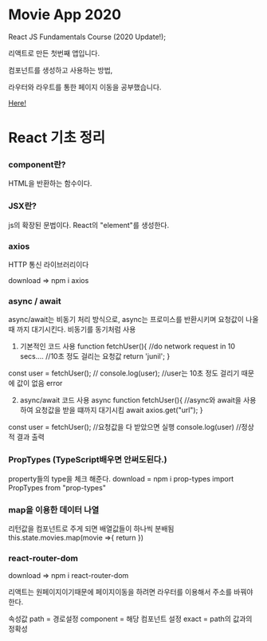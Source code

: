 # Movie App 2020

React JS Fundamentals Course (2020 Update!);

리액트로 만든 첫번째 앱입니다.

컴포넌트를 생성하고 사용하는 방법,

라우터와 라우트를 통한 페이지 이동을 공부했습니다.

<a href="https://junil-git.github.io/movie_app_2020" target="_blank">Here!</a>

<h1>React 기초 정리</h1>

<h3>component란?</h3>
<p>HTML을 반환하는 함수이다.</p>

<h3>JSX란?</h3>
<p>js의 확장된 문법이다. React의 "element"를 생성한다.<p>

<h3>axios</h3>
<p>HTTP 통신 라이브러리이다</p>
<p>download => npm i axios</p>

<h3>async / await</h3>
<p>async/await는 비동기 처리 방식으로,
async는 프로미스를 반환시키며 요청값이 나올 때 까지 대기시킨다.
비동기를 동기처럼 사용

1. 기본적인 코드 사용
function fetchUser(){
    //do network request in 10 secs.... //10초 정도 걸리는 요청값
    return 'junil';
}

const user = fetchUser();       //
console.log(user);              //user는 10초 정도 걸리기 때문에 값이 없음 error

2. async/await 코드 사용
async function fetchUser(){     //async와 await을 사용하여 요청값을 받을 떄까지 대기시킴
    await axios.get("url");
}

const user = fetchUser();       //요청값을 다 받았으면 실행
console.log(user)               //정상적 결과 출력
</p>

 <h3>PropTypes (TypeScript배우면 안써도된다.)</h3>
 <p>property들의 type을 체크 해준다. 
    download = npm i prop-types
    import PropTypes from "prop-types"</p>

<h3>map을 이용한 데이터 나열</h3>
<p>
리턴값을 컴포넌트로 주게 되면 배열값들이 하나씩 분배됨
    this.state.movies.map(movie =>{ 
                  return <Movie key = {movie.id} d={movie.id} itle={movie.title} summary={movie.summary} year={movie.year} poster={movie.medium_cover_image} genres={movie.genres}></Movie>})
</p>

<h3>react-router-dom</h3>
<p>download => npm i react-router-dom</p>
<p>리액트는 원페이지이기때문에 페이지이동을 하려면 라우터를 이용해서 주소를 바꿔야한다.</p>
<p>속성값 path = 경로설정 component = 해당 컴포넌트 설정 exact = path의 값과의 정확성</p>
